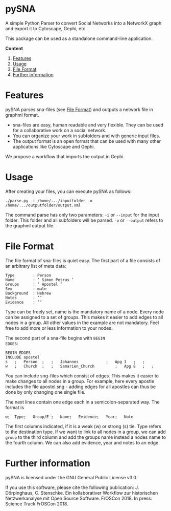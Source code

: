 # pySNA
A simple Python Parser to convert Social Networks into a NetworkX graph and export it to Cytoscape, Gephi, etc.

This package can be used as a standalone command-line application.

<b>Content</b>
1. [ Features](#features)
2. [ Usage](#usage)
3. [ File Format](#file-format)
4. [ Further information ](#further-information)

# Features

pySNA parses sna-files (see [ File Format](#file-format)) and outputs a network file in graphml format. 

* sna-files are easy, human readable and very flexible. They can be used for a collaborative work on a social network.
* You can organize your work in subfolders and with generic input files. 
* The output format is an open format that can be used with many other applications like Cytoscape and Gephi. 

We propose a workflow that imports the output in Gephi. 

# Usage

After creating your files, you can execute pySNA as follows:

```
./parse.py -i /home/.../inputfolder -o /home/.../outputfolder/output.xml
```

The command parse has only two parameters: <code>-i</code> or <code>--input</code>  for the input folder. This folder and all subfolders will be parsed. <code>-o</code> or <code>--output</code> refers to the graphml output file. 

# File Format

The file format of sna-files is quiet easy. The first part of a file consists of an arbitrary list of meta data:

```
Type	 	: Person
Name 		: ’ Simon Petrus ’
Groups 		: ’ Apostel ’
Sex 		: male
Background 	: Hebrew
Notes 		: ’’
Evidence 	: ’’
```

Type can be freely set, name is the mandatory name of a node. Every node can be assigned to a set of groups. This makes it easier to add edges to all nodes in a group. All other values in the example are not mandatory. Feel free to add more or less information to your nodes. 

The second part of a sna-file begins with <code>BEGIN EDGES</code>:

```
BEGIN EDGES
INCLUDE apostel
s	;	Person	;	;	Johannes			;	Apg 3	;	;
w	;	Church	;	;	Samarien_Church			;	Apg 8	;	;
```

You can include sng-files which consist of edges. This makes it easier to make changes to all nodes in a group. For example, here every apostle includes the file apostel.sng - adding edges for all apostles can thus be done by only changing one single file. 

The next lines contain one edge each in a semicolon-separated way. The format is 
```
w;	Type;	Group/E	;	Name;	Evidence;	Year;	Note
```
The first columns indicated, if it is a weak (w) or strong (s) tie. Type refers to the destination type. If we want to link to all nodes in a group, we can add <code>group</code> to the third column and add the groups name instead a nodes name to the fourth column. We can also add evidence, year and notes to an edge.

# Further information

pySNA is licensed under the GNU General Public License v3.0.

If you use this software, please cite the following publication: J. Dörpinghaus, C. Stenschke. Ein kollaborativer Workflow zur historischen Netzwerkanalyse mit Open Source Software. FrOSCon 2018. In press: Science Track FrOSCon 2018.
